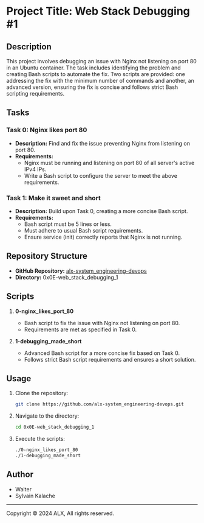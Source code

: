 # Project Title: Web Stack Debugging #1

## Description

This project involves debugging an issue with Nginx not listening on port 80 in an Ubuntu container. The task includes identifying the problem and creating Bash scripts to automate the fix. Two scripts are provided: one addressing the fix with the minimum number of commands and another, an advanced version, ensuring the fix is concise and follows strict Bash scripting requirements.

## Tasks

### Task 0: Nginx likes port 80

- **Description:** Find and fix the issue preventing Nginx from listening on port 80.
- **Requirements:**
  - Nginx must be running and listening on port 80 of all server's active IPv4 IPs.
  - Write a Bash script to configure the server to meet the above requirements.

### Task 1: Make it sweet and short

- **Description:** Build upon Task 0, creating a more concise Bash script.
- **Requirements:**
  - Bash script must be 5 lines or less.
  - Must adhere to usual Bash script requirements.
  - Ensure service (init) correctly reports that Nginx is not running.

## Repository Structure

- **GitHub Repository:** [alx-system_engineering-devops](https://github.com/waltertaya/alx-system_engineering-devops)
- **Directory:** 0x0E-web_stack_debugging_1

## Scripts

1. **0-nginx_likes_port_80**
   - Bash script to fix the issue with Nginx not listening on port 80.
   - Requirements are met as specified in Task 0.

2. **1-debugging_made_short**
   - Advanced Bash script for a more concise fix based on Task 0.
   - Follows strict Bash script requirements and ensures a short solution.

## Usage

1. Clone the repository:

   ```Bash
   git clone https://github.com/alx-system_engineering-devops.git
   ```

2. Navigate to the directory:

   ```Bash
   cd 0x0E-web_stack_debugging_1
   ```

3. Execute the scripts:

   ```Bash
   ./0-nginx_likes_port_80
   ./1-debugging_made_short
   ```

## Author

- Walter
- Sylvain Kalache

---
Copyright © 2024 ALX, All rights reserved.

